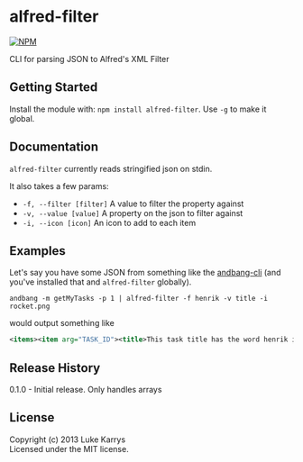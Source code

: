 # alfred-filter

[![NPM](https://nodei.co/npm/alfred-filter.png)](https://nodei.co/npm/alfred-filter/)

CLI for parsing JSON to Alfred's XML Filter

## Getting Started
Install the module with: `npm install alfred-filter`. Use `-g` to make it global.

## Documentation
`alfred-filter` currently reads stringified json on stdin.

It also takes a few params:
- `-f, --filter [filter]` A value to filter the property against
- `-v, --value [value]` A property on the json to filter against
- `-i, --icon [icon]` An icon to add to each item

## Examples
Let's say you have some JSON from something like the [andbang-cli](https://github.com/lukekarrys/andbang-cli) (and you've installed that and `alfred-filter` globally).

`andbang -m getMyTasks -p 1 | alfred-filter -f henrik -v title -i rocket.png`

would output something like

```xml
<items><item arg="TASK_ID"><title>This task title has the word henrik in it!</title><icon>rocket.png</icon></item></items>
```

## Release History
0.1.0 - Initial release. Only handles arrays

## License
Copyright (c) 2013 Luke Karrys  
Licensed under the MIT license.
